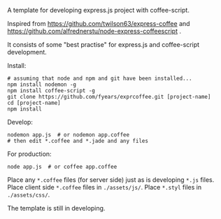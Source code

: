 A template for developing express.js project with coffee-script.

Inspired from https://github.com/twilson63/express-coffee and https://github.com/alfrednerstu/node-express-coffeescript .

It consists of some "best practise" for express.js and coffee-script development.

Install:

```
# assuming that node and npm and git have been installed...
npm install nodemon -g
npm install coffee-script -g
git clone https://github.com/fyears/exprcoffee.git [project-name]
cd [project-name]
npm install
```

Develop:

```
nodemon app.js  # or nodemon app.coffee
# then edit *.coffee and *.jade and any files
```

For production:

```
node app.js  # or coffee app.coffee
```

Place any `*.coffee` files (for server side) just as is developing `*.js` files. Place client side `*.coffee` files in `./assets/js/`. Place `*.styl` files in `./assets/css/`.

The template is still in developing.
